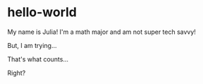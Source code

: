 # hello-world

My name is Julia! I'm a math major and am not super tech savvy!

But,
I am trying...

That's what counts...

Right?
